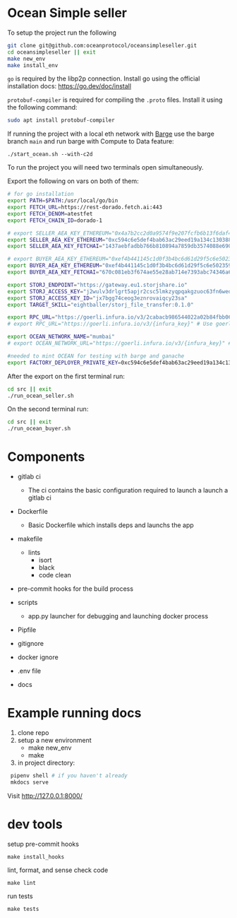 # Ocean Simple seller

To setup the project run the following

```bash
git clone git@github.com:oceanprotocol/oceansimpleseller.git
cd oceansimpleseller || exit
make new_env
make install_env
```

`go` is required by the libp2p connection. Install go using the official
installation docs: https://go.dev/doc/install

`protobuf-compiler` is required for compiling the `.proto` files.
Install it using the following command:
```bash
sudo apt install protobuf-compiler
```

If running the project with a local eth network with [Barge](https://github.com/oceanprotocol/barge/branches) use the barge branch `main` and run barge with
Compute to Data feature:
```
./start_ocean.sh --with-c2d
```

To run the project you will need two terminals open simultaneously.

Export the following on vars on both of them:

```bash
# for go installation
export PATH=$PATH:/usr/local/go/bin
export FETCH_URL=https://rest-dorado.fetch.ai:443
export FETCH_DENOM=atestfet
export FETCH_CHAIN_ID=dorado-1

# export SELLER_AEA_KEY_ETHEREUM="0x4a7b2cc2d0a9574f9e207fcfb6b13f6daf4e90b9e0f50e389a68f507f9767880" # Goerli
export SELLER_AEA_KEY_ETHEREUM="0xc594c6e5def4bab63ac29eed19a134c130388f74f019bc74b8f4389df2837a58" # BARGE/GANACHE TEST_PRIVATE_KEY1 from pytest.ini
export SELLER_AEA_KEY_FETCHAI="1437aebfadbb766b810894a7859db3574088e6909f229e484e2e14e00b7c0875"

# export BUYER_AEA_KEY_ETHEREUM="0xef4b441145c1d0f3b4bc6d61d29f5c6e502359481152f869247c7a4244d45209" # Goerli
export BUYER_AEA_KEY_ETHEREUM="0xef4b441145c1d0f3b4bc6d61d29f5c6e502359481152f869247c7a4244d45209" # BARGE/GANACHE TEST_PRIVATE_KEY2 from pytest.ini
export BUYER_AEA_KEY_FETCHAI="670c081eb3f674ae55e28ab714e7393abc74346a6fc738b1bf245140a038a3bb"

export STORJ_ENDPOINT="https://gateway.eu1.storjshare.io"
export STORJ_ACCESS_KEY="j2wulv3drlgrt5apjr2csc5lmkzyqpqakgzuoc63fn6wedxmnu2ng"
export STORJ_ACCESS_KEY_ID="jx7bgg74ceog3eznrovaiqcy23sa"
export TARGET_SKILL="eightballer/storj_file_transfer:0.1.0"

export RPC_URL="https://goerli.infura.io/v3/2cabacb986544022a02b84fbb06967c5" # Use a local ETH network i.e. ganache / barge
# export RPC_URL="https://goerli.infura.io/v3/{infura_key}" # Use goerli

export OCEAN_NETWORK_NAME="mumbai"
# export OCEAN_NETWORK_URL="https://goerli.infura.io/v3/{infura_key}" # Use goerli

#needed to mint OCEAN for testing with barge and ganache
export FACTORY_DEPLOYER_PRIVATE_KEY=0xc594c6e5def4bab63ac29eed19a134c130388f74f019bc74b8f4389df2837a58
```

After the export on the first terminal run:

```bash
cd src || exit
./run_ocean_seller.sh
```

On the second terminal run:

```bash
cd src || exit
./run_ocean_buyer.sh
```

# Components

- gitlab ci

  - The ci contains the basic configuration required to launch a launch a gitlab ci

- Dockerfile

  - Basic Dockerfile which installs deps and launchs the app

- makefile
  - lints
    - isort
    - black
    - code clean
- pre-commit hooks for the build process

- scripts

  - app.py launcher for debugging and launching docker process

- Pipfile

- gitignore
- docker ignore
- .env file
- docs

# Example running docs

1. clone repo
2. setup a new environment
   - make new_env
   - make
3. in project directory:

```bash
 pipenv shell # if you haven't already
 mkdocs serve
```

Visit http://127.0.0.1:8000/

# dev tools

setup pre-commit hooks

```console
make install_hooks
```

lint, format, and sense check code

```console
make lint
```

run tests

```console
make tests
```
